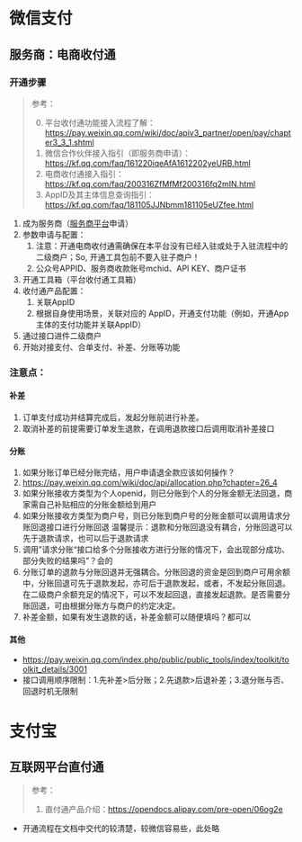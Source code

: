 # 微信支付

## 服务商：电商收付通

### 开通步骤

> 参考：
>
> 0. 平台收付通功能接入流程了解：https://pay.weixin.qq.com/wiki/doc/apiv3_partner/open/pay/chapter3_3_1.shtml
>1. 微信合作伙伴接入指引（即服务商申请）：https://kf.qq.com/faq/161220iqeAfA1612202yeURB.html
> 2. 电商收付通接入指引：https://kf.qq.com/faq/200316ZfMfMf200316fq2mIN.html
> 2. AppID及其主体信息查询指引：https://kf.qq.com/faq/181105JJNbmm181105eUZfee.html



1. 成为服务商（[服务商平台](https://pay.weixin.qq.com/static/partner_guide/partner_types.shtml)申请）
2. 参数申请与配置：
   1. 注意：开通电商收付通需确保在本平台没有已经入驻或处于入驻流程中的二级商户；So, 开通工具包前不要入驻子商户！
   2. 公众号APPID、服务商收款账号mchid、API KEY、商户证书
3. 开通工具箱（平台收付通工具箱）
4. 收付通产品配置：
   1. 关联AppID
   1. 根据自身使用场景，关联对应的 AppID，开通支付功能（例如，开通App主体的支付功能并关联AppID）
5. 通过接口进件二级商户
6. 开始对接支付、合单支付、补差、分账等功能



### 注意点：

#### 补差

1. 订单支付成功并结算完成后，发起分账前进行补差。
2. 取消补差的前提需要订单发生退款，在调用退款接口后调用取消补差接口

#### 分账

1. 如果分账订单已经分账完结，用户申请退全款应该如何操作？
1. https://pay.weixin.qq.com/wiki/doc/api/allocation.php?chapter=26_4
2. 如果分账接收方类型为个人openid，则已分账到个人的分账金额无法回退，商家需自己补贴相应的分账金额给到用户
3. 如果分账接收方类型为商户号，则已分账到商户号的分账金额可以调用请求分账回退接口进行分账回退
温馨提示：退款和分账回退没有耦合，分账回退可以先于退款请求，也可以后于退款请求
2. 调用”请求分账“接口给多个分账接收方进行分账的情况下，会出现部分成功、部分失败的结果吗”？会的
3. 分账订单的退款与分账回退并无强耦合。分账回退的资金是回到商户可用余额中，分账回退可先于退款发起，亦可后于退款发起，或者，不发起分账回退。在二级商户余额充足的情况下，可以不发起回退，直接发起退款。是否需要分账回退，可由根据分账方与商户的约定决定。
4. 补差金额，如果有发生退款的话，补差金额可以随便填吗？都可以

#### 其他

- https://pay.weixin.qq.com/index.php/public/public_tools/index/toolkit/toolkit_details/3001
- 接口调用顺序限制：1.先补差>后分账；2.先退款>后退补差；3.退分账与否、回退时机无限制



# 支付宝

## 互联网平台直付通

> 参考：
>
> 1. 直付通产品介绍：https://opendocs.alipay.com/pre-open/06og2e

- 开通流程在文档中交代的较清楚，较微信容易些，此处略
